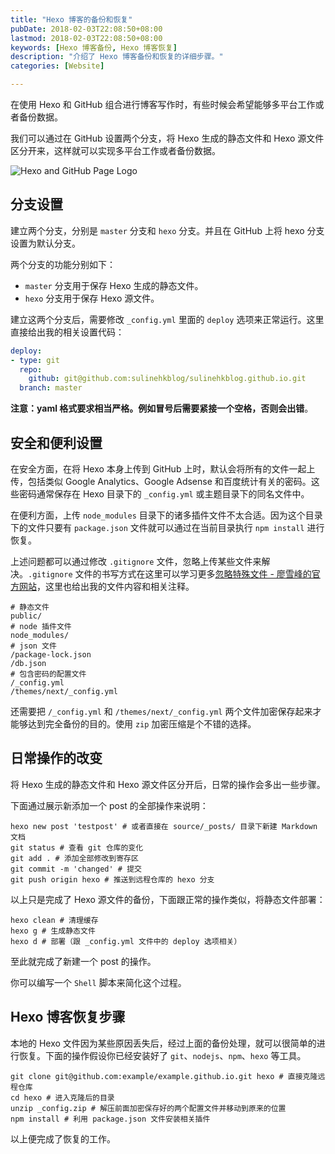```yaml
---
title: "Hexo 博客的备份和恢复"
pubDate: 2018-02-03T22:08:50+08:00
lastmod: 2018-02-03T22:08:50+08:00
keywords: [Hexo 博客备份, Hexo 博客恢复]
description: "介绍了 Hexo 博客备份和恢复的详细步骤。"
categories: [Website]

---
```


在使用 Hexo 和 GitHub 组合进行博客写作时，有些时候会希望能够多平台工作或者备份数据。

我们可以通过在 GitHub 设置两个分支，将 Hexo 生成的静态文件和 Hexo 源文件区分开来，这样就可以实现多平台工作或者备份数据。

![Hexo and GitHub Page Logo](/images/hexo-backup-reset/hexo-and-github-logo.webp "Hexo and GitHub Page Logo")

## 分支设置

建立两个分支，分别是 `master` 分支和 `hexo` 分支。并且在 GitHub 上将 hexo 分支设置为默认分支。

两个分支的功能分别如下：

* `master` 分支用于保存 Hexo 生成的静态文件。
* `hexo` 分支用于保存 Hexo 源文件。

建立这两个分支后，需要修改 `_config.yml` 里面的 `deploy` 选项来正常运行。这里直接给出我的相关设置代码：

```yaml
deploy:
- type: git
  repo:
    github: git@github.com:sulinehkblog/sulinehkblog.github.io.git
  branch: master
```

**注意：yaml 格式要求相当严格。例如冒号后需要紧接一个空格，否则会出错**。

## 安全和便利设置

在安全方面，在将 Hexo 本身上传到 GitHub 上时，默认会将所有的文件一起上传，包括类似 Google Analytics、Google Adsense 和百度统计有关的密码。这些密码通常保存在 Hexo 目录下的 `_config.yml` 或主题目录下的同名文件中。

在便利方面，上传 `node_modules` 目录下的诸多插件文件不太合适。因为这个目录下的文件只要有 `package.json` 文件就可以通过在当前目录执行 `npm install` 进行恢复。

上述问题都可以通过修改 `.gitignore` 文件，忽略上传某些文件来解决。`.gitignore` 文件的书写方式在这里可以学习更多[忽略特殊文件 - 廖雪峰的官方网站](https://www.liaoxuefeng.com/wiki/0013739516305929606dd18361248578c67b8067c8c017b000/0013758404317281e54b6f5375640abbb11e67be4cd49e0000 "忽略特殊文件 - 廖雪峰的官方网站")，这里也给出我的文件内容和相关注释。

```plaintext
# 静态文件
public/
# node 插件文件
node_modules/
# json 文件
/package-lock.json
/db.json
# 包含密码的配置文件
/_config.yml
/themes/next/_config.yml
```

还需要把 `/_config.yml` 和 `/themes/next/_config.yml` 两个文件加密保存起来才能够达到完全备份的目的。使用 `zip` 加密压缩是个不错的选择。

## 日常操作的改变

将 Hexo 生成的静态文件和 Hexo 源文件区分开后，日常的操作会多出一些步骤。

下面通过展示新添加一个 post 的全部操作来说明：

```shell
hexo new post 'testpost' # 或者直接在 source/_posts/ 目录下新建 Markdown 文档
git status # 查看 git 仓库的变化
git add . # 添加全部修改到寄存区
git commit -m 'changed' # 提交
git push origin hexo # 推送到远程仓库的 hexo 分支
```

以上只是完成了 Hexo 源文件的备份，下面跟正常的操作类似，将静态文件部署：

```shell
hexo clean # 清理缓存
hexo g # 生成静态文件
hexo d # 部署（跟 _config.yml 文件中的 deploy 选项相关）
```

至此就完成了新建一个 post 的操作。

你可以编写一个 `Shell` 脚本来简化这个过程。

## Hexo 博客恢复步骤

本地的 Hexo 文件因为某些原因丢失后，经过上面的备份处理，就可以很简单的进行恢复。下面的操作假设你已经安装好了 `git`、`nodejs`、`npm`、`hexo` 等工具。

```shell
git clone git@github.com:example/example.github.io.git hexo # 直接克隆远程仓库
cd hexo # 进入克隆后的目录
unzip _config.zip # 解压前面加密保存好的两个配置文件并移动到原来的位置
npm install # 利用 package.json 文件安装相关插件
```

以上便完成了恢复的工作。